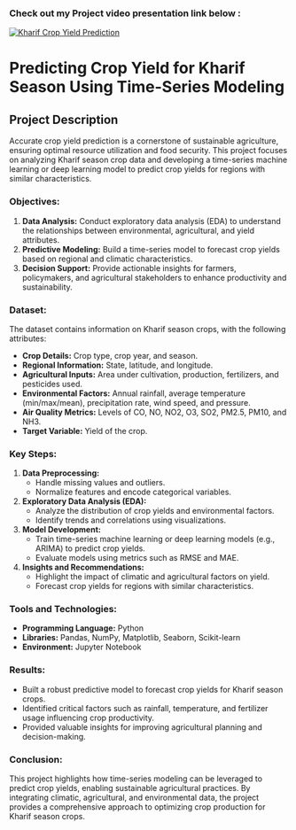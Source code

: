 ### Check out my Project video presentation link below : 

[![Kharif Crop Yield Prediction](https://i9.ytimg.com/vi_webp/aDljtRtF4b8/mqdefault.webp?v=677d5b15&sqp=CIy09bsG&rs=AOn4CLBwiiRDhWb-Dkiy2eUeKpYs0oKsZg)](https://www.youtube.com/embed/aDljtRtF4b8?si=OKy8lm2Xw7YGllpl) </br>




# Predicting Crop Yield for Kharif Season Using Time-Series Modeling  

## Project Description  

Accurate crop yield prediction is a cornerstone of sustainable agriculture, ensuring optimal resource utilization and food security. This project focuses on analyzing Kharif season crop data and developing a time-series machine learning or deep learning model to predict crop yields for regions with similar characteristics.  

### Objectives:  
1. **Data Analysis:** Conduct exploratory data analysis (EDA) to understand the relationships between environmental, agricultural, and yield attributes.  
2. **Predictive Modeling:** Build a time-series model to forecast crop yields based on regional and climatic characteristics.  
3. **Decision Support:** Provide actionable insights for farmers, policymakers, and agricultural stakeholders to enhance productivity and sustainability.  

### Dataset:  
The dataset contains information on Kharif season crops, with the following attributes:  
- **Crop Details:** Crop type, crop year, and season.  
- **Regional Information:** State, latitude, and longitude.  
- **Agricultural Inputs:** Area under cultivation, production, fertilizers, and pesticides used.  
- **Environmental Factors:** Annual rainfall, average temperature (min/max/mean), precipitation rate, wind speed, and pressure.  
- **Air Quality Metrics:** Levels of CO, NO, NO2, O3, SO2, PM2.5, PM10, and NH3.  
- **Target Variable:** Yield of the crop.  

### Key Steps:  
1. **Data Preprocessing:**  
   - Handle missing values and outliers.  
   - Normalize features and encode categorical variables.  
2. **Exploratory Data Analysis (EDA):**  
   - Analyze the distribution of crop yields and environmental factors.  
   - Identify trends and correlations using visualizations.  
3. **Model Development:**  
   - Train time-series machine learning or deep learning models (e.g., ARIMA) to predict crop yields.  
   - Evaluate models using metrics such as RMSE and MAE.  
4. **Insights and Recommendations:**  
   - Highlight the impact of climatic and agricultural factors on yield.  
   - Forecast crop yields for regions with similar characteristics.  

### Tools and Technologies:  
- **Programming Language:** Python  
- **Libraries:** Pandas, NumPy, Matplotlib, Seaborn, Scikit-learn 
- **Environment:** Jupyter Notebook

### Results:  
- Built a robust predictive model to forecast crop yields for Kharif season crops.  
- Identified critical factors such as rainfall, temperature, and fertilizer usage influencing crop productivity.  
- Provided valuable insights for improving agricultural planning and decision-making.

### Conclusion:  
This project highlights how time-series modeling can be leveraged to predict crop yields, enabling sustainable agricultural practices. By integrating climatic, agricultural, and environmental data, the project provides a comprehensive approach to optimizing crop production for Kharif season crops. 

